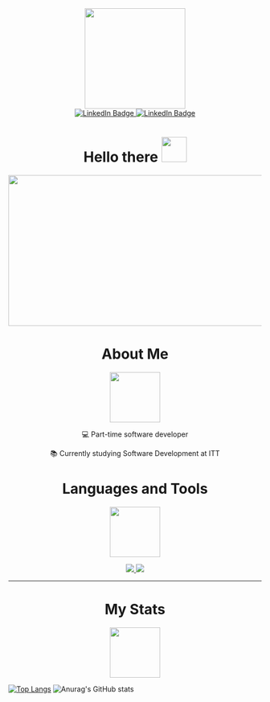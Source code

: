 <div id="header" align="center">
  <img src="https://media.giphy.com/media/3kPDmoWdBpQPNhCnUG/giphy.gif" width="200"/>
</div>

<div id="badges" align="center">
  <a href="https://www.linkedin.com/in/miguel-terrazas-3091a4263" target="_blank">
    <img src="https://img.shields.io/badge/LinkedIn-blue?logo=linkedin&logoColor=white&style=for-the-badge" alt="LinkedIn Badge"/>
  </a>
  <a href="#" target="_blank">
    <img src="https://img.shields.io/badge/Twitter-white?logo=twitter&logoColor=blue&style=for-the-badge" alt="LinkedIn Badge"/>
  </a>
  <br>
  <img src="https://komarev.com/ghpvc/?username=mike-tyred&style=flat-square&color=blue" alt=""/>
</div>

<h1 align="center">
  Hello there
  <img src="https://media.giphy.com/media/mst80usDtSUmCZZumD/giphy.gif" width="50px"/>
</h1>

<div align="center">
  <img src="https://media.giphy.com/media/VPpkvgTIJ817dfQOXI/giphy.gif" width="600" height="300"/>
</div>

<div align="center">
  <h1>About Me</h1>
  <img src="https://media.giphy.com/media/Vf3ZKdillTMOOaOho0/giphy.gif" width="100px"/>
  
  💻 Part-time software developer

  📚 Currently studying Software Development at ITT
</div>

<div align="center">
  <h1>Languages and Tools</h1>
  <img src="https://media.giphy.com/media/17b875GGvV9m9sLmNc/giphy.gif" width="100px"/>
  <p align="center">
    <a href="https://skillicons.dev">
      <img src="https://skillicons.dev/icons?i=git,bootstrap,cs,css,discord,django,dotnet,figma,firebase,html,js,laravel,md,mongodb,mysql" />
    </a>
    <a href="https://skillicons.dev">
      <img src="https://skillicons.dev/icons?i=ps,php,postgres,powershell,py,react,tailwind,vscode" />
    </a>
  </p>
  
</div>

---
<div align="center">
  <h1> My Stats </h1>
  <img src="https://media.giphy.com/media/RVWSqOsgDAq0W3051o/giphy.gif" width="100px"/>
</div>

[![Top Langs](https://github-readme-stats.vercel.app/api/top-langs/?username=mike-tyred&layout=compact&theme=tokyonight&hide_border=true&card_width=10)](https://github.com/anuraghazra/github-readme-stats)
![Anurag's GitHub stats](https://github-readme-stats.vercel.app/api?username=mike-tyred&show_icons=true&theme=tokyonight&hide_border=true)  
